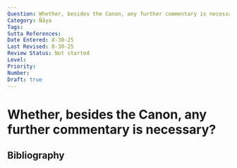 ```yaml
---
Question: Whether, besides the Canon, any further commentary is necessary?
Category: Ñāya
Tags: 
Sutta References: 
Date Entered: 8-30-25
Last Revised: 8-30-25
Review Status: Not started
Level: 
Priority: 
Number: 
Draft: true
---
```


# Whether, besides the Canon, any further commentary is necessary?

## Bibliography

<!-- 

Notes:



 -->